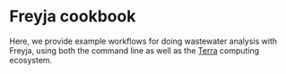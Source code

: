 # Freyja cookbook

Here, we provide example workflows for doing wastewater analysis with Freyja, using both the command line as well as the [Terra](https://terra.bio/) computing ecosystem. 
